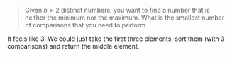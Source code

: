 > Given $n > 2$ distinct numbers, you want to find a number that is neither the
> minimum nor the maximum. What is the smallest number of comparisons that you
> need to perform.

It feels like 3. We could just take the first three elements, sort them (with 3
comparisons) and return the middle element.
